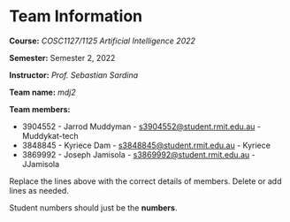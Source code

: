 # Team Information

**Course:** _COSC1127/1125 Artificial Intelligence 2022_

**Semester:** Semester 2, 2022

**Instructor:** _Prof. Sebastian Sardina_

**Team name:** _mdj2_

**Team members:**

* 3904552 - Jarrod Muddyman - s3904552@student.rmit.edu.au - Muddykat-tech
* 3848845 - Kyriece Dam - s3848845@student.rmit.edu.au - Kyriece
* 3869992 - Joseph Jamisola - s3869992@student.rmit.edu.au - JJamisola

Replace the lines above with the correct details of members. Delete or add lines as needed.

Student numbers should just be the **numbers**.